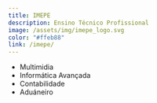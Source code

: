 ```yaml
---
title: IMEPE
description: Ensino Técnico Profissional
image: /assets/img/imepe_logo.svg
color: "#ffeb88"
link: /imepe/
---
```


- Multimidia
- Informática Avançada
- Contabilidade
- Aduáneiro